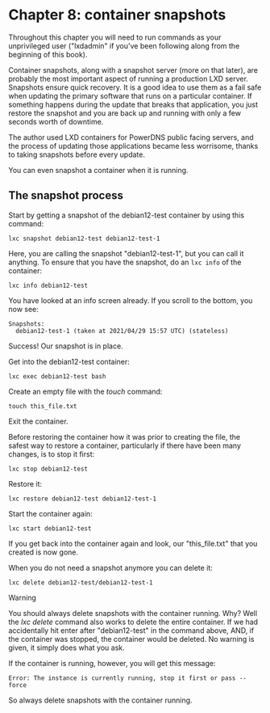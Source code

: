 # Chapter 8: container snapshots

Throughout this chapter you will need to run commands as your unprivileged user ("lxdadmin" if you've been following along from the beginning of this book).

Container snapshots, along with a snapshot server (more on that later), are probably the most important aspect of running a production LXD server. Snapshots ensure quick recovery. It is a good idea to use them as a fail safe when updating the primary software that runs on a particular container. If something happens during the update that breaks that application, you just restore the snapshot and you are back up and running with only a few seconds worth of downtime.

The author used LXD containers for PowerDNS public facing servers, and the process of updating those applications became less worrisome, thanks to taking snapshots before every update.

You can even snapshot a container when it is running.

## The snapshot process

Start by getting a snapshot of the debian12-test container by using this command:

```
lxc snapshot debian12-test debian12-test-1
```

Here, you are calling the snapshot "debian12-test-1", but you can call it anything. To ensure that you have the snapshot, do an `lxc info` of the container:

```
lxc info debian12-test
```

You have looked at an info screen already. If you scroll to the bottom, you now see:

```
Snapshots:
  debian12-test-1 (taken at 2021/04/29 15:57 UTC) (stateless)
```

Success! Our snapshot is in place.

Get into the debian12-test container:

```
lxc exec debian12-test bash
```

Create an empty file with the _touch_ command:

```
touch this_file.txt
```

Exit the container.

Before restoring the container how it was prior to creating the file, the safest way to restore a container, particularly if there have been many changes, is to stop it first:

```
lxc stop debian12-test
```

Restore it:

```
lxc restore debian12-test debian12-test-1
```

Start the container again:

```
lxc start debian12-test
```

If you get back into the container again and look, our "this_file.txt" that you created is now gone.

When you do not need a snapshot anymore you can delete it:

```
lxc delete debian12-test/debian12-test-1
```

Warning

You should always delete snapshots with the container running. Why? Well the _lxc delete_ command also works to delete the entire container. If we had accidentally hit enter after "debian12-test" in the command above, AND, if the container was stopped, the container would be deleted. No warning is given, it simply does what you ask.

If the container is running, however, you will get this message:

```
Error: The instance is currently running, stop it first or pass --force
```

So always delete snapshots with the container running.
